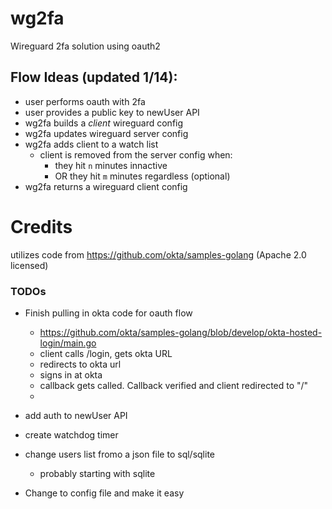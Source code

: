 # wg2fa
Wireguard 2fa solution using oauth2

## Flow Ideas (updated 1/14):
* user performs oauth with 2fa
* user provides a public key to newUser API
* wg2fa builds a *client* wireguard config
* wg2fa updates wireguard server config
* wg2fa adds client to a watch list
    * client is removed from the server config when:
        * they hit `n` minutes innactive
        * OR they hit `m` minutes regardless (optional)
* wg2fa returns a wireguard client config

# Credits
utilizes code from https://github.com/okta/samples-golang (Apache 2.0 licensed)


### TODOs
* Finish pulling in okta code for oauth flow
    * https://github.com/okta/samples-golang/blob/develop/okta-hosted-login/main.go
    * client calls /login, gets okta URL
    * redirects to okta url
    * signs in at okta
    * callback gets called. Callback verified and client redirected to "/"
    * 

* add auth to newUser API
* create watchdog timer
* change users list fromo a json file to sql/sqlite
    * probably starting with sqlite
* Change to config file and make it easy
